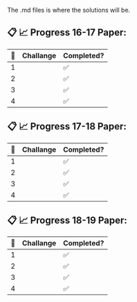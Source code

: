 The .md files is where the solutions will be.



## :clipboard: :chart_with_upwards_trend:  Progress 16-17 Paper:

:pencil: | Challange        | Completed?         
---------|------------------|---------------------
1        |                  | :white_check_mark:    
2        |                  | :white_check_mark:  
3        |                  | :white_check_mark:  
4        |                  | :white_check_mark:  


## :clipboard: :chart_with_upwards_trend:  Progress 17-18 Paper:

:pencil: | Challange        | Completed?         
---------|------------------|---------------------
1        |                  | :white_check_mark:    
2        |                  | :white_check_mark:  
3        |                  | :white_check_mark:  
4        |                  | :white_check_mark:  


## :clipboard: :chart_with_upwards_trend:  Progress 18-19 Paper:

:pencil: | Challange        | Completed?         
---------|------------------|---------------------
1        |                  | :white_check_mark:    
2        |                  | :white_check_mark:  
3        |                  | :white_check_mark:  
4        |                  | :white_check_mark:  
